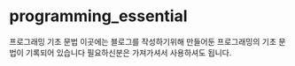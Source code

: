 # programming_essential
프로그래밍 기초 문법
이곳에는 블로그를 작성하기위해 만들어둔 프로그래밍의 기초 문법이 기록되어 있습니다
필요하신분은 가져가셔서 사용하셔도 됩니다.